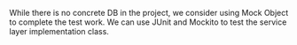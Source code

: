 While there is no concrete DB in the project, we consider using Mock Object to complete the test work. We can use JUnit 
and Mockito to test the service layer implementation class. 